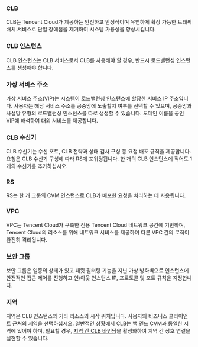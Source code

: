### CLB
CLB는 Tencent Cloud가 제공하는 안전하고 안정적이며 유연하게 확장 가능한 트래픽 배치 서비스로 단일 장애점을 제거하여 시스템 가용성을 향상시킵니다.

### CLB 인스턴스
CLB 인스턴스는 CLB 서비스로서 CLB를 사용해야 할 경우, 반드시 로드밸런싱 인스턴스를 생성해야 합니다.

### 가상 서비스 주소
가상 서비스 주소(VIP)는 시스템이 로드밸런싱 인스턴스에 할당한 서비스 IP 주소입니다. 사용자는 해당 서비스 주소를 공중망에 노출할지 여부를 선택할 수 있으며, 공중망과 사설망 유형의 로드밸런싱 인스턴스를 따로 생성할 수 있습니다. 도메인 이름을 공인 VIP에 해석하여 대외 서비스를 제공합니다.

### CLB 수신기
CLB 수신기는 수신 포트, CLB 전략과 상태 검사 구성 등 요청 배포 규칙을 제공합니다. 요청은 CLB 수신기 구성에 따라 RS에 포워딩됩니다. 한 개의 CLB 인스턴스에 적어도 1개의 수신기를 추가하십시오.

### RS
RS는 한 개 그룹의 CVM 인스턴스로 CLB가 배포한 요청을 처리하는 데 사용됩니다.

### VPC
VPC는 Tencent Cloud가 구축한 전용 Tencent Cloud 네트워크 공간에 기반하며, Tencent Cloud의 리소스를 위해 네트워크 서비스를 제공하며 다른 VPC 간의 로직이 완전히 격리됩니다.

### 보안 그룹
보안 그룹은 일종의 상태가 있고 패킷 필터링 기능을 지닌 가상 방화벽으로 인스턴스에 안전적인 접근 제어를 진행하고 인/아웃 인스턴스 IP, 프로토콜 및 포트 규칙을 지정합니다.

### 지역
지역은 CLB 인스턴스와 기타 리소스의 시작 위치입니다. 사용자의 비즈니스 클라이언트 근처의 지역을 선택하십시오. 일반적인 상황에서 CLB는 백 엔드 CVM과 동일한 지역에 있어야 하며, 필요할 경우, [지역 간 CLB 바인딩](https://cloud.tencent.com/document/product/214/12014)을 활성화하여 지역 간 상호 연결을 실현할 수 있습니다.

